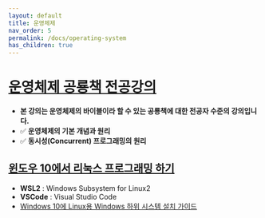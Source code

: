 ```yaml
---
layout: default
title: 운영체제
nav_order: 5
permalink: /docs/operating-system
has_children: true
---
```

# **[운영체제 공룡책 전공강의](https://www.inflearn.com/course/%EC%9A%B4%EC%98%81%EC%B2%B4%EC%A0%9C-%EA%B3%B5%EB%A3%A1%EC%B1%85-%EC%A0%84%EA%B3%B5%EA%B0%95%EC%9D%98/lecture/63005?tab=curriculum)**
- **본 강의는 운영체제의 바이블이라 할 수 있는 공룡책에 대한 전공자 수준의 강의입니다.**
- ✅ **운영체제의 기본 개념과 원리**
- ✅ **동시성(Concurrent) 프로그래밍의 원리**


## **[윈도우 10에서 리눅스 프로그래밍 하기](https://www.inflearn.com/course/%EC%9A%B4%EC%98%81%EC%B2%B4%EC%A0%9C-%EA%B3%B5%EB%A3%A1%EC%B1%85-%EC%A0%84%EA%B3%B5%EA%B0%95%EC%9D%98/lecture/63016?tab=note&speed=1.25)**
- **WSL2** : Windows Subsystem for Linux2
- **VSCode** : Visual Studio Code
- [Windows 10에 Linux용 Windows 하위 시스템 설치 가이드](https://docs.microsoft.com/ko-kr/windows/wsl/install-win10)
